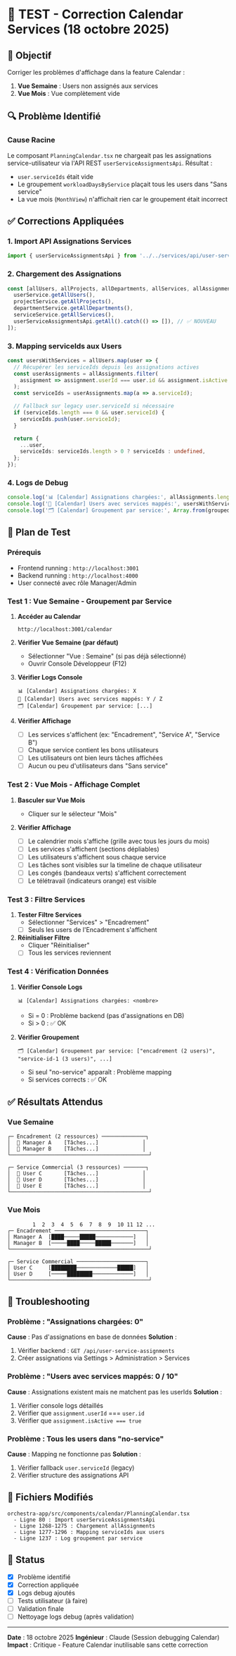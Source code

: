 # 🧪 TEST - Correction Calendar Services (18 octobre 2025)

## 🎯 Objectif
Corriger les problèmes d'affichage dans la feature Calendar :
1. **Vue Semaine** : Users non assignés aux services
2. **Vue Mois** : Vue complètement vide

## 🔍 Problème Identifié

### Cause Racine
Le composant `PlanningCalendar.tsx` ne chargeait pas les assignations service-utilisateur via l'API REST `userServiceAssignmentsApi`. Résultat :
- `user.serviceIds` était vide
- Le groupement `workloadDaysByService` plaçait tous les users dans "Sans service"
- La vue mois (`MonthView`) n'affichait rien car le groupement était incorrect

## ✅ Corrections Appliquées

### 1. Import API Assignations Services
```typescript
import { userServiceAssignmentsApi } from '../../services/api/user-service-assignments.api';
```

### 2. Chargement des Assignations
```typescript
const [allUsers, allProjects, allDepartments, allServices, allAssignments] = await Promise.all([
  userService.getAllUsers(),
  projectService.getAllProjects(),
  departmentService.getAllDepartments(),
  serviceService.getAllServices(),
  userServiceAssignmentsApi.getAll().catch(() => []), // ✅ NOUVEAU
]);
```

### 3. Mapping serviceIds aux Users
```typescript
const usersWithServices = allUsers.map(user => {
  // Récupérer les serviceIds depuis les assignations actives
  const userAssignments = allAssignments.filter(
    assignment => assignment.userId === user.id && assignment.isActive
  );
  const serviceIds = userAssignments.map(a => a.serviceId);

  // Fallback sur legacy user.serviceId si nécessaire
  if (serviceIds.length === 0 && user.serviceId) {
    serviceIds.push(user.serviceId);
  }

  return {
    ...user,
    serviceIds: serviceIds.length > 0 ? serviceIds : undefined,
  };
});
```

### 4. Logs de Debug
```typescript
console.log('📊 [Calendar] Assignations chargées:', allAssignments.length);
console.log('👥 [Calendar] Users avec services mappés:', usersWithServices.filter(u => u.serviceIds && u.serviceIds.length > 0).length, '/', usersWithServices.length);
console.log('🗂️ [Calendar] Groupement par service:', Array.from(grouped.keys()).map(key => `${key} (${grouped.get(key)?.length} users)`));
```

## 🧪 Plan de Test

### Prérequis
- Frontend running : `http://localhost:3001`
- Backend running : `http://localhost:4000`
- User connecté avec rôle Manager/Admin

### Test 1 : Vue Semaine - Groupement par Service

1. **Accéder au Calendar**
   ```
   http://localhost:3001/calendar
   ```

2. **Vérifier Vue Semaine (par défaut)**
   - Sélectionner "Vue : Semaine" (si pas déjà sélectionné)
   - Ouvrir Console Développeur (F12)

3. **Vérifier Logs Console**
   ```
   📊 [Calendar] Assignations chargées: X
   👥 [Calendar] Users avec services mappés: Y / Z
   🗂️ [Calendar] Groupement par service: [...]
   ```

4. **Vérifier Affichage**
   - [ ] Les services s'affichent (ex: "Encadrement", "Service A", "Service B")
   - [ ] Chaque service contient les bons utilisateurs
   - [ ] Les utilisateurs ont bien leurs tâches affichées
   - [ ] Aucun ou peu d'utilisateurs dans "Sans service"

### Test 2 : Vue Mois - Affichage Complet

1. **Basculer sur Vue Mois**
   - Cliquer sur le sélecteur "Mois"

2. **Vérifier Affichage**
   - [ ] Le calendrier mois s'affiche (grille avec tous les jours du mois)
   - [ ] Les services s'affichent (sections dépliables)
   - [ ] Les utilisateurs s'affichent sous chaque service
   - [ ] Les tâches sont visibles sur la timeline de chaque utilisateur
   - [ ] Les congés (bandeaux verts) s'affichent correctement
   - [ ] Le télétravail (indicateurs orange) est visible

### Test 3 : Filtre Services

1. **Tester Filtre Services**
   - Sélectionner "Services" > "Encadrement"
   - [ ] Seuls les users de l'Encadrement s'affichent

2. **Réinitialiser Filtre**
   - Cliquer "Réinitialiser"
   - [ ] Tous les services reviennent

### Test 4 : Vérification Données

1. **Vérifier Console Logs**
   ```
   📊 [Calendar] Assignations chargées: <nombre>
   ```
   - Si = 0 : Problème backend (pas d'assignations en DB)
   - Si > 0 : ✅ OK

2. **Vérifier Groupement**
   ```
   🗂️ [Calendar] Groupement par service: ["encadrement (2 users)", "service-id-1 (3 users)", ...]
   ```
   - Si seul "no-service" apparaît : Problème mapping
   - Si services corrects : ✅ OK

## ✅ Résultats Attendus

### Vue Semaine
```
┌─ Encadrement (2 ressources) ──────────────┐
│  👤 Manager A    [Tâches...]              │
│  👤 Manager B    [Tâches...]              │
└────────────────────────────────────────────┘

┌─ Service Commercial (3 ressources) ───────┐
│  👤 User C       [Tâches...]              │
│  👤 User D       [Tâches...]              │
│  👤 User E       [Tâches...]              │
└────────────────────────────────────────────┘
```

### Vue Mois
```
        1  2  3  4  5  6  7  8  9  10 11 12 ...
┌─ Encadrement ─────────────────────────────┐
│ Manager A  [████─────█████────────────]   │
│ Manager B  [─────████─────█████───────]   │
└────────────────────────────────────────────┘

┌─ Service Commercial ──────────────────────┐
│ User C     [████████─────────────█████]   │
│ User D     [─────████████─────────────]   │
└────────────────────────────────────────────┘
```

## 🐛 Troubleshooting

### Problème : "Assignations chargées: 0"
**Cause** : Pas d'assignations en base de données
**Solution** :
1. Vérifier backend : `GET /api/user-service-assignments`
2. Créer assignations via Settings > Administration > Services

### Problème : "Users avec services mappés: 0 / 10"
**Cause** : Assignations existent mais ne matchent pas les userIds
**Solution** :
1. Vérifier console logs détaillés
2. Vérifier que `assignment.userId` === `user.id`
3. Vérifier que `assignment.isActive === true`

### Problème : Tous les users dans "no-service"
**Cause** : Mapping ne fonctionne pas
**Solution** :
1. Vérifier fallback `user.serviceId` (legacy)
2. Vérifier structure des assignations API

## 📝 Fichiers Modifiés

```
orchestra-app/src/components/calendar/PlanningCalendar.tsx
  - Ligne 80 : Import userServiceAssignmentsApi
  - Ligne 1268-1275 : Chargement allAssignments
  - Ligne 1277-1296 : Mapping serviceIds aux users
  - Ligne 1237 : Log groupement par service
```

## 🎯 Status

- [x] Problème identifié
- [x] Correction appliquée
- [x] Logs debug ajoutés
- [ ] Tests utilisateur (à faire)
- [ ] Validation finale
- [ ] Nettoyage logs debug (après validation)

---

**Date** : 18 octobre 2025
**Ingénieur** : Claude (Session debugging Calendar)
**Impact** : Critique - Feature Calendar inutilisable sans cette correction
